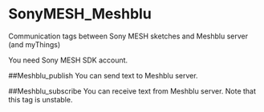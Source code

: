 # SonyMESH_Meshblu
Communication tags between Sony MESH sketches and Meshblu server (and myThings)

You need Sony MESH SDK account.

##Meshblu_publish
You can send text to Meshblu server.

##Meshblu_subscribe
You can receive text from Meshblu server.
Note that this tag is unstable.
